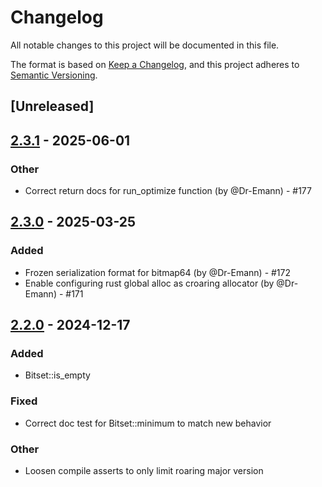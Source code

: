 # Changelog

All notable changes to this project will be documented in this file.

The format is based on [Keep a Changelog](https://keepachangelog.com/en/1.0.0/),
and this project adheres to [Semantic Versioning](https://semver.org/spec/v2.0.0.html).

## [Unreleased]

## [2.3.1](https://github.com/RoaringBitmap/croaring-rs/compare/croaring-v2.3.0...croaring-v2.3.1) - 2025-06-01

### Other
- Correct return docs for run_optimize function (by @Dr-Emann) - #177

## [2.3.0](https://github.com/RoaringBitmap/croaring-rs/compare/croaring-v2.2.0...croaring-v2.3.0) - 2025-03-25

### Added
- Frozen serialization format for bitmap64 (by @Dr-Emann) - #172
- Enable configuring rust global alloc as croaring allocator (by @Dr-Emann) - #171

## [2.2.0](https://github.com/RoaringBitmap/croaring-rs/compare/croaring-v2.1.1...croaring-v2.2.0) - 2024-12-17

### Added
- Bitset::is_empty

### Fixed
- Correct doc test for Bitset::minimum to match new behavior

### Other
- Loosen compile asserts to only limit roaring major version
